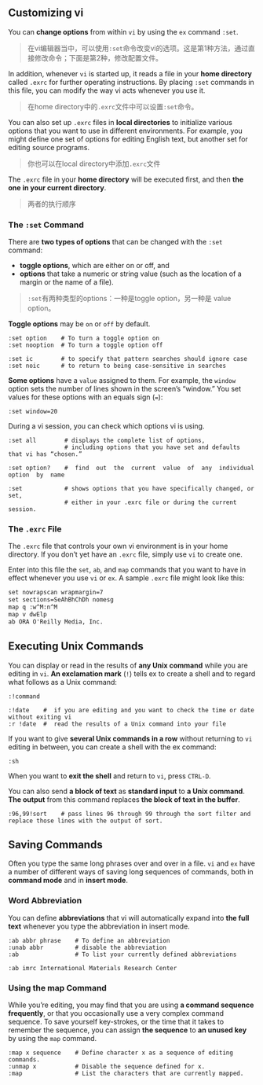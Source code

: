 
## Customizing vi

You can **change options** from within `vi` by using the `ex` command `:set`. 

> 在vi编辑器当中，可以使用`:set`命令改变vi的选项。这是第1种方法，通过直接修改命令；下面是第2种，修改配置文件。

In addition, whenever `vi` is started up, it reads a file in your **home directory** called `.exrc` for further operating instructions. By placing `:set` commands in this file, you can modify the way vi acts whenever you use it.

> 在home directory中的`.exrc`文件中可以设置`:set`命令。

You can also set up `.exrc` files in **local directories** to initialize various options that you
want to use in different environments. For example, you might define one set of options
for editing English text, but another set for editing source programs. 

> 你也可以在local directory中添加`.exrc`文件

The `.exrc` file in your **home directory** will be executed first, and then **the one in your current directory**.

> 两者的执行顺序


### The `:set` Command

There are **two types of options** that can be changed with the `:set` command: 

- **toggle options**, which are either on or off, and 
- **options** that take a numeric or string value (such as the location of a margin or the name of a file).

> `:set`有两种类型的options：一种是toggle option，另一种是 value option。


**Toggle options** may be `on` or `off` by default.

```
:set option    # To turn a toggle option on
:set nooption  # To turn a toggle option off

:set ic        # to specify that pattern searches should ignore case
:set noic      # to return to being case-sensitive in searches
```

**Some options** have a `value` assigned to them. For example, the `window` option sets the number of lines shown in the screen’s “window.” You set values for these options with an equals sign (`=`):

```
:set window=20
```

During a vi session, you can check which options vi is using. 

```
:set all        # displays the complete list of options, 
                # including options that you have set and defaults that vi has “chosen.”

:set option?    #  find  out  the  current  value  of  any  individual  option  by  name

:set            # shows options that you have specifically changed, or set, 
                # either in your .exrc file or during the current session.
```

### The `.exrc` File

The `.exrc` file that controls your own vi environment is in your home directory. If you don’t yet have an `.exrc` file, simply use `vi` to create one.

Enter into this file the `set`, `ab`, and `map` commands that you want to have in effect whenever you use `vi` or `ex`. A sample `.exrc` file might look like this:

```txt
set nowrapscan wrapmargin=7
set sections=SeAhBhChDh nomesg
map q :w^M:n^M
map v dwElp
ab ORA O'Reilly Media, Inc.
```

## Executing Unix Commands

You can display or read in the results of **any Unix command** while you are editing in `vi`. **An exclamation mark** (`!`) tells ex to create a shell and to regard what follows as a Unix command:  

```
:!command

:!date    #  if you are editing and you want to check the time or date without exiting vi
:r !date  #  read the results of a Unix command into your file
```

If you want to give **several Unix commands in a row** without returning to `vi` editing in between, you can create a shell with the ex command:
```
:sh
```
When you want to **exit the shell** and return to `vi`, press `CTRL-D`.

You can also send **a block of text** as **standard input** to **a Unix command**. **The output** from this command replaces **the block of text in the buffer**.

```
:96,99!sort    # pass lines 96 through 99 through the sort filter and replace those lines with the output of sort.
```

## Saving Commands

Often you type the same long phrases over and over in a file. `vi` and `ex` have a number of different ways of saving long sequences of commands, both in **command mode** and in **insert mode**.

### Word Abbreviation

You can define **abbreviations** that vi will automatically expand into **the full text** whenever you type the abbreviation in insert mode.

```
:ab abbr phrase    # To define an abbreviation
:unab abbr         # disable the abbreviation
:ab                # To list your currently defined abbreviations

:ab imrc International Materials Research Center
```

### Using the map Command

While you’re editing, you may find that you are using **a command sequence frequently**, or that you occasionally use a very complex command sequence. To save yourself key-strokes, or the time that it takes to remember the sequence, you can assign **the sequence** to **an unused key** by using the `map` command.


```
:map x sequence    # Define character x as a sequence of editing commands.
:unmap x           # Disable the sequence defined for x.
:map               # List the characters that are currently mapped.
```









